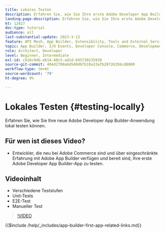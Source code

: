 ```yaml
---
title: Lokales Testen
description: Erfahren Sie, wie Sie Ihre erste Adobe Developer App Builder-App testen.
landing-page-description: Erfahren Sie, wie Sie Ihre erste Adobe Developer App Builder-App testen.
kt: 12427
doc-type: tutorial
audience: all
last-substantial-update: 2023-3-13
feature: API Mesh, App Builder, Extensibility, Tools and External Services, Backend Development
topic: App Builder, I/O Events, Developer Console, Commerce, Development, Integrations
role: Architect, Developer
level: Beginner, Intermediate
exl-id: c916c94b-eb14-48c5-ad1d-695730135939
source-git-commit: 404d2708a6d540d6fb19a33afb20726356cd8000
workflow-type: tm+mt
source-wordcount: '79'
ht-degree: 0%

---
```


# Lokales Testen {#testing-locally}

Erfahren Sie, wie Sie Ihre neue Adobe Developer App Builder-Anwendung lokal testen können.

## Für wen ist dieses Video?

* Entwickler, die neu bei Adobe Commerce sind und über eingeschränkte Erfahrung mit Adobe App Builder verfügen und bereit sind, ihre erste Adobe Developer App Builder-App zu testen.

## Videoinhalt

* Verschiedene Teststufen
* Unit-Tests
* E2E-Test
* Manueller Test

>[!VIDEO](https://video.tv.adobe.com/v/3416594?quality=12&learn=on)

{{$include /help/_includes/app-builder-first-app-related-links.md}}
